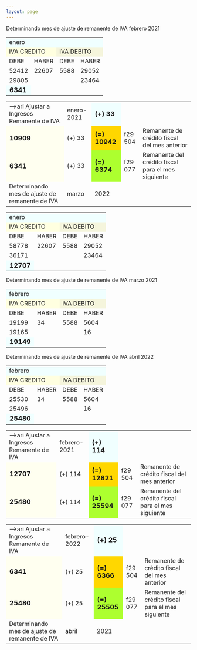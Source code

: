 ```yaml
--- 
layout: page
--- 
```


<tr> <td> Determinando mes de ajuste de remanente de IVA </td><td> febrero</td> <td>2021</td> </tr>
<table> <tbody>
<tr> <td colspan='6' style = 'font-style: small; background-color: azure'>enero</td></tr>
<tr> <td colspan='2' style='background-color: lightyellow'> IVA CREDITO </td> <td colspan='2' style='background-color: beige'> IVA DEBITO </td> </tr> 
<tr> <td> DEBE </td> <td> HABER </td> <td> DEBE </td><td> HABER </td> </tr> 
<tr> <td>52412</td> <td> 22607</td> <td> 5588</td><td> 29052</td> </tr>
<tr> <td>29805</td> <td></td><td></td><td>23464</td> </tr>
<tr> <td style='font-weight: bold; font-size: large; background-color: azure'>6341</td> <td></td> <td> </td><td> </td> </tr>
</tbody> </table>
<table> <tbody> 
<tr> <td >-->ari Ajustar a Ingresos Remanente de IVA </td><td> enero-2021</td> <td style='font-weight: bold; font-size: large; background-color: azure'> (+) 33</td> </tr>
<tr> <td style='font-weight: bold; font-size: large; background-color: ivory'>10909</td> <td> (+) 33 </td><td style='font-weight: bold; font-size: large; background-color: gold'  > (=) 10942</td> <td> f29 504 </td><td> Remanente de crédito fiscal del mes anterior</td> </tr>
<tr> <td style='font-weight: bold; font-size: large; background-color: ivory'>6341</td> <td> (+) 33 </td><td style='font-weight: bold; font-size: large; background-color: greenyellow' > (=) 6374</td> <td> f29 077 </td><td>Remanente del crédito fiscal para el mes siguiente</td></tr>
<tr> <td> Determinando mes de ajuste de remanente de IVA </td><td> marzo</td> <td>2022</td> </tr>
<table> <tbody>
<tr> <td colspan='6' style = 'font-style: small; background-color: azure'>enero</td></tr>
<tr> <td colspan='2' style='background-color: lightyellow'> IVA CREDITO </td> <td colspan='2' style='background-color: beige'> IVA DEBITO </td> </tr> 
<tr> <td> DEBE </td> <td> HABER </td> <td> DEBE </td><td> HABER </td> </tr> 
<tr> <td>58778</td> <td> 22607</td> <td> 5588</td><td> 29052</td> </tr>
<tr> <td>36171</td> <td></td><td></td><td>23464</td> </tr>
<tr> <td style='font-weight: bold; font-size: large; background-color: azure'>12707</td> <td></td> <td> </td><td> </td> </tr>
</tbody> </table>
<tr> <td> Determinando mes de ajuste de remanente de IVA </td><td> marzo</td> <td>2021</td> </tr>
<table> <tbody>
<tr> <td colspan='6' style = 'font-style: small; background-color: azure'>febrero</td></tr>
<tr> <td colspan='2' style='background-color: lightyellow'> IVA CREDITO </td> <td colspan='2' style='background-color: beige'> IVA DEBITO </td> </tr> 
<tr> <td> DEBE </td> <td> HABER </td> <td> DEBE </td><td> HABER </td> </tr> 
<tr> <td>19199</td> <td> 34</td> <td> 5588</td><td> 5604</td> </tr>
<tr> <td>19165</td> <td></td><td></td><td>16</td> </tr>
<tr> <td style='font-weight: bold; font-size: large; background-color: azure'>19149</td> <td></td> <td> </td><td> </td> </tr>
</tbody> </table>
<tr> <td> Determinando mes de ajuste de remanente de IVA </td><td> abril</td> <td>2022</td> </tr>
<table> <tbody>
<tr> <td colspan='6' style = 'font-style: small; background-color: azure'>febrero</td></tr>
<tr> <td colspan='2' style='background-color: lightyellow'> IVA CREDITO </td> <td colspan='2' style='background-color: beige'> IVA DEBITO </td> </tr> 
<tr> <td> DEBE </td> <td> HABER </td> <td> DEBE </td><td> HABER </td> </tr> 
<tr> <td>25530</td> <td> 34</td> <td> 5588</td><td> 5604</td> </tr>
<tr> <td>25496</td> <td></td><td></td><td>16</td> </tr>
<tr> <td style='font-weight: bold; font-size: large; background-color: azure'>25480</td> <td></td> <td> </td><td> </td> </tr>
</tbody> </table>
<table> <tbody> 
<tr> <td >-->ari Ajustar a Ingresos Remanente de IVA </td><td> febrero-2021</td> <td style='font-weight: bold; font-size: large; background-color: azure'> (+) 114</td> </tr>
<tr> <td style='font-weight: bold; font-size: large; background-color: ivory'>12707</td> <td> (+) 114 </td><td style='font-weight: bold; font-size: large; background-color: gold'  > (=) 12821</td> <td> f29 504 </td><td> Remanente de crédito fiscal del mes anterior</td> </tr>
<tr> <td style='font-weight: bold; font-size: large; background-color: ivory'>25480</td> <td> (+) 114 </td><td style='font-weight: bold; font-size: large; background-color: greenyellow' > (=) 25594</td> <td> f29 077 </td><td>Remanente del crédito fiscal para el mes siguiente</td></tr>
<table> <tbody> 
<tr> <td >-->ari Ajustar a Ingresos Remanente de IVA </td><td> febrero-2022</td> <td style='font-weight: bold; font-size: large; background-color: azure'> (+) 25</td> </tr>
<tr> <td style='font-weight: bold; font-size: large; background-color: ivory'>6341</td> <td> (+) 25 </td><td style='font-weight: bold; font-size: large; background-color: gold'  > (=) 6366</td> <td> f29 504 </td><td> Remanente de crédito fiscal del mes anterior</td> </tr>
<tr> <td style='font-weight: bold; font-size: large; background-color: ivory'>25480</td> <td> (+) 25 </td><td style='font-weight: bold; font-size: large; background-color: greenyellow' > (=) 25505</td> <td> f29 077 </td><td>Remanente del crédito fiscal para el mes siguiente</td></tr>
<tr> <td> Determinando mes de ajuste de remanente de IVA </td><td> abril</td> <td>2021</td> </tr>
